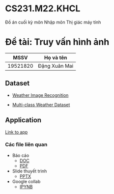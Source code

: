 # CS231.M22.KHCL
Đồ án cuối kỳ môn Nhập môn Thị giác máy tính

# Đề tài: Truy vấn hình ảnh 

|MSSV    |Họ và tên|
|--------|-------------|
|19521820|Đặng Xuân Mai|

## Dataset 
* [Weather Image Recognition](https://www.kaggle.com/jehanbhathena/weather-dataset)

* [Multi-class Weather Dataset](https://www.kaggle.com/pratik2901/multiclass-weather-dataset)

## Application
[Link to app](https://share.streamlit.io/dxmai/cs231.m22.khcl/main)

### Các file liên quan
* Báo cáo 
  * [DOC](https://github.com/dxmai/CS231.M22.KHCL/blob/main/19521820.docx)
  * [PDF](https://github.com/dxmai/CS231.M22.KHCL/blob/main/19521820.pdf)
* Slide thuyết trình
  * [PPTX](https://github.com/dxmai/CS231.M22.KHCL/blob/main/19521820.pptx)
* Google collab
  * [IPYNB]()
